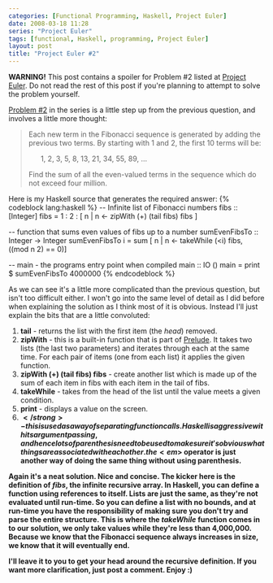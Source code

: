 ```yaml
---
categories: [Functional Programming, Haskell, Project Euler]
date: 2008-03-18 11:28
series: "Project Euler"
tags: [functional, Haskell, programming, Project Euler]
layout: post
title: "Project Euler #2"
---
```

<strong>WARNING!</strong> This post contains a spoiler for Problem #2 listed at <a href="http://projecteuler.net/" title="Project Euler">Project Euler</a>. Do not read the rest of this post if you're planning to attempt to solve the problem yourself.

<!--more-->

<a href="http://projecteuler.net/index.php?section=problems&id=2">Problem #2</a> in the series is a little step up from the previous question, and involves a little more thought:<blockquote><p>Each new term in the Fibonacci sequence is generated by adding the previous two terms. By starting with 1 and 2, the first 10 terms will be:

&nbsp;&nbsp;&nbsp;&nbsp;&nbsp;&nbsp;1, 2, 3, 5, 8, 13, 21, 34, 55, 89, ...

Find the sum of all the even-valued terms in the sequence which do not exceed four million.</p></blockquote>

Here is my Haskell source that generates the required answer:
{% codeblock lang:haskell %}
-- Infinite list of Fibonacci numbers
fibs :: [Integer]
fibs = 1 : 2 : [ n | n <- zipWith (+) (tail fibs) fibs ]

-- function that sums even values of fibs up to a number
sumEvenFibsTo :: Integer -> Integer
sumEvenFibsTo i = sum [ n | n <- takeWhile (<i) fibs, ((mod n 2) == 0)]

-- main - the programs entry point when compiled
main :: IO ()
main = print $ sumEvenFibsTo 4000000
{% endcodeblock %}


As we can see it's a little more complicated than the previous question, but isn't too difficult either. I won't go into the same level of detail as I did before when explaining the solution as I think most of it is obvious. Instead I'll just explain the bits that are a little convoluted:<ol><li><strong>tail</strong> - returns the list with the first item (the <em>head</em>) removed.</li><li><strong>zipWith</strong> - this is a built-in function that is part of <a href="http://www.haskell.org/hoogle/hoodoc.cgi?module=Prelude&mode=module" title="Prelude">Prelude</a>. It takes two lists (the last two parameters) and iterates through each at the same time. For each pair of items (one from each list) it applies the given function.</li><li><strong>zipWith (+) (tail fibs) fibs</strong> - create another list which is made up of the sum of each item in fibs with each item in the tail of fibs.</li><li><strong>takeWhile</strong> - takes from the head of the list until the value meets a given condition.</li><li><strong>print</strong> - displays a value on the screen.</li><li><strong>$</strong> - this is used as a way of separating function calls. Haskell is aggressive with its argument passing, and hence lots of parenthesis need to be used to make sure it's obvious what things are associated with each other. the <em>$</em> operator is just another way of doing the same thing without using parenthesis.</li></ol>
Again it's a neat solution. Nice and concise. The kicker here is the definition of <em>fibs</em>, the infinite recursive array. In Haskell, you can define a function using references to itself. Lists are just the same, as they're not evaluated until run-time. So you can define a list with no bounds, and at run-time you have the responsibility of making sure you don't try and parse the entire structure. This is where the <em>takeWhile</em> function comes in to our solution, we only take values while they're less than 4,000,000. Because we know that the Fibonacci sequence always increases in size, we know that it will eventually end.

I'll leave it to you to get your head around the recursive definition. If you want more clarification, just post a comment. Enjoy :)
